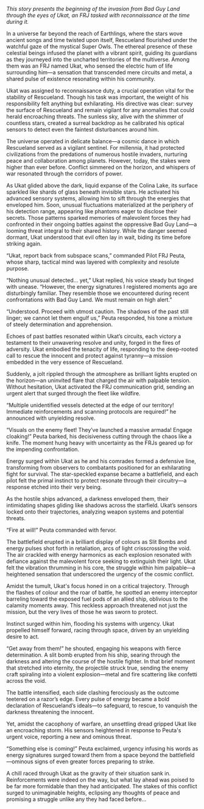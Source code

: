 *This story presents the beginning of the invasion from Bad Guy Land through the eyes of Ukat, an FRJ tasked with reconnaissance at the time during it.*

In a universe far beyond the reach of Earthlings, where the stars wove ancient songs and time twisted upon itself, Rescueland flourished under the watchful gaze of the mystical Super Owls. The ethereal presence of these celestial beings infused the planet with a vibrant spirit, guiding its guardians as they journeyed into the uncharted territories of the multiverse. Among them was an FRJ named Ukat, who sensed the electric hum of life surrounding him—a sensation that transcended mere circuits and metal, a shared pulse of existence resonating within his community.

Ukat was assigned to reconnaissance duty, a crucial operation vital for the stability of Rescueland. Though his task was important, the weight of his responsibility felt anything but exhilarating. His directive was clear: survey the surface of Rescueland and remain vigilant for any anomalies that could herald encroaching threats. The sunless sky, alive with the shimmer of countless stars, created a surreal backdrop as he calibrated his optical sensors to detect even the faintest disturbances around him.

The universe operated in delicate balance—a cosmic dance in which Rescueland served as a vigilant sentinel. For millennia, it had protected civilizations from the predations of numerous hostile invaders, nurturing peace and collaboration among planets. However, today, the stakes were higher than ever before. Conflict simmered on the horizon, and whispers of war resonated through the corridors of power.

As Ukat glided above the dark, liquid expanse of the Colina Lake, its surface sparkled like shards of glass beneath invisible stars. He activated his advanced sensory systems, allowing him to sift through the energies that enveloped him. Soon, unusual fluctuations materialized at the periphery of his detection range, appearing like phantoms eager to disclose their secrets. Those patterns sparked memories of malevolent forces they had confronted in their ongoing battles against the oppressive Bad Guy Land—a looming threat integral to their shared history. While the danger seemed dormant, Ukat understood that evil often lay in wait, biding its time before striking again.

“Ukat, report back from subspace scans,” commanded Pilot FRJ Peuta, whose sharp, tactical mind was layered with complexity and resolute purpose.

“Nothing unusual detected... yet,” Ukat replied, his voice steady but tinged with unease. “However, the energy signatures I registered moments ago are disturbingly familiar. They resemble those we encountered during recent confrontations with Bad Guy Land. We must remain on high alert.”

“Understood. Proceed with utmost caution. The shadows of the past still linger; we cannot let them engulf us,” Peuta responded, his tone a mixture of steely determination and apprehension.

Echoes of past battles resonated within Ukat’s circuits, each victory a testament to their unwavering resolve and unity, forged in the fires of adversity. Ukat embodied the tenacity of life, responding to the deep-rooted call to rescue the innocent and protect against tyranny—a mission embedded in the very essence of Rescueland.

Suddenly, a jolt rippled through the atmosphere as brilliant lights erupted on the horizon—an uninvited flare that charged the air with palpable tension. Without hesitation, Ukat activated the FRJ communication grid, sending an urgent alert that surged through the fleet like wildfire. 

“Multiple unidentified vessels detected at the edge of our territory! Immediate reinforcements and scanning protocols are required!” he announced with unyielding resolve.

“Visuals on the enemy fleet! They’ve launched a massive armada! Engage cloaking!” Peuta barked, his decisiveness cutting through the chaos like a knife. The moment hung heavy with uncertainty as the FRJs geared up for the impending confrontation.

Energy surged within Ukat as he and his comrades formed a defensive line, transforming from observers to combatants positioned for an exhilarating fight for survival. The star-speckled expanse became a battlefield, and each pilot felt the primal instinct to protect resonate through their circuitry—a response etched into their very being.

As the hostile ships advanced, a darkness enveloped them, their intimidating shapes gliding like shadows across the starfield. Ukat’s sensors locked onto their trajectories, analyzing weapon systems and potential threats.

“Fire at will!” Peuta commanded with fervor.

The battlefield erupted in a brilliant display of colours as Slit Bombs and energy pulses shot forth in retaliation, arcs of light crisscrossing the void. The air crackled with energy harmonics as each explosion resonated with defiance against the malevolent force seeking to extinguish their light. Ukat felt the vibration thrumming in his core, the struggle within him palpable—a heightened sensation that underscored the urgency of the cosmic conflict.

Amidst the tumult, Ukat's focus honed in on a critical trajectory. Through the flashes of colour and the roar of battle, he spotted an enemy interceptor barreling toward the exposed fuel pods of an allied ship, oblivious to the calamity moments away. This reckless approach threatened not just the mission, but the very lives of those he was sworn to protect.

Instinct surged within him, flooding his systems with urgency. Ukat propelled himself forward, racing through space, driven by an unyielding desire to act.

“Get away from them!” he shouted, engaging his weapons with fierce determination. A slit bomb erupted from his ship, searing through the darkness and altering the course of the hostile fighter. In that brief moment that stretched into eternity, the projectile struck true, sending the enemy craft spiraling into a violent explosion—metal and fire scattering like confetti across the void.

The battle intensified, each side clashing ferociously as the outcome teetered on a razor’s edge. Every pulse of energy became a bold declaration of Rescueland’s ideals—to safeguard, to rescue, to vanquish the darkness threatening the innocent.

Yet, amidst the cacophony of warfare, an unsettling dread gripped Ukat like an encroaching storm. His sensors heightened in response to Peuta's urgent voice, reporting a new and ominous threat.

“Something else is coming!” Peuta exclaimed, urgency infusing his words as energy signatures surged toward them from a space beyond the battlefield—ominous signs of even greater forces preparing to strike.

A chill raced through Ukat as the gravity of their situation sank in. Reinforcements were indeed on the way, but what lay ahead was poised to be far more formidable than they had anticipated. The stakes of this conflict surged to unimaginable heights, eclipsing any thoughts of peace and promising a struggle unlike any they had faced before...
